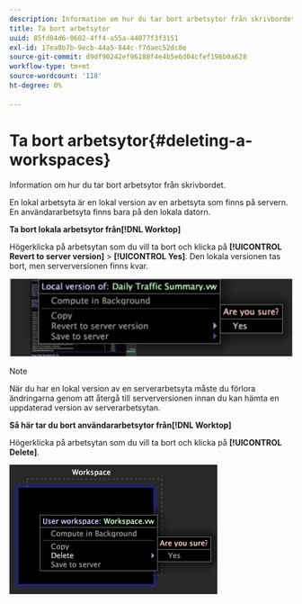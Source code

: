 ```yaml
---
description: Information om hur du tar bort arbetsytor från skrivbordet.
title: Ta bort arbetsytor
uuid: 85fd84d6-0602-4ff4-a55a-44077f3f3151
exl-id: 17ea8b7b-9ecb-44a5-844c-f7daec52dc8e
source-git-commit: d9df90242ef96188f4e4b5e6d04cfef196b0a628
workflow-type: tm+mt
source-wordcount: '118'
ht-degree: 0%

---
```


# Ta bort arbetsytor{#deleting-a-workspaces}

Information om hur du tar bort arbetsytor från skrivbordet.

En lokal arbetsyta är en lokal version av en arbetsyta som finns på servern. En användararbetsyta finns bara på den lokala datorn.

**Ta bort lokala arbetsytor från[!DNL Worktop]**

Högerklicka på arbetsytan som du vill ta bort och klicka på **[!UICONTROL Revert to server version]** > **[!UICONTROL Yes]**. Den lokala versionen tas bort, men serverversionen finns kvar.

![](assets/client-del.png)

>[!NOTE]
>
>När du har en lokal version av en serverarbetsyta måste du förlora ändringarna genom att återgå till serverversionen innan du kan hämta en uppdaterad version av serverarbetsytan.

**Så här tar du bort användararbetsytor från[!DNL Worktop]**

Högerklicka på arbetsytan som du vill ta bort och klicka på **[!UICONTROL Delete]**.

![](assets/mnu_workspaceManager_Deletewksp.png)
